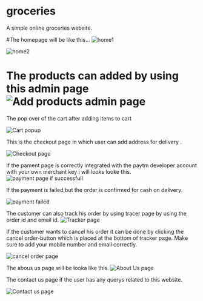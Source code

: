 # groceries
 A simple online groceries website.
 
 #The homepage will be like this...
![home1](https://user-images.githubusercontent.com/61114770/111400056-8a8f8f00-86ec-11eb-8c3b-493eabbdbf5d.jpg)





![home2](https://user-images.githubusercontent.com/61114770/111400126-adba3e80-86ec-11eb-9476-ca56886be886.jpg)



# The products can added by using this admin page![Add products admin page](https://user-images.githubusercontent.com/61114770/111400188-cfb3c100-86ec-11eb-9bce-2b799085dce3.jpg)

The pop over of the cart after adding items to cart 

![Cart popup](https://user-images.githubusercontent.com/61114770/111400342-24efd280-86ed-11eb-8b03-431e7b5d2623.jpg)

This is the checkout page in which user can add address for delivery .

![Checkout page](https://user-images.githubusercontent.com/61114770/111420423-377c0300-8711-11eb-9c15-1d2dd0764232.jpg)



If the pament page is correctly integrated with the paytm developer account with your own merchant key i will looks looke this.
![payment page if successfull](https://user-images.githubusercontent.com/61114770/111400587-9def2a00-86ed-11eb-8298-f877d5fc8959.jpg)


If the payment is failed,but the order is confirmed for cash on delivery.

![payment failed](https://user-images.githubusercontent.com/61114770/111400644-b95a3500-86ed-11eb-9273-7c9e1ce06fdf.jpg)


The customer can also track his order by using tracer page by using  the order id and email id.
![Tracker page](https://user-images.githubusercontent.com/61114770/111400708-e27ac580-86ed-11eb-9ff3-7f1033b20ec2.jpg)


If the customer wants to cancel his order it can be done by clicking the cancel order-button  which is placed at the bottom of tracker page.
Make sure to add your mobile number and email correctly.

![cancel order page](https://user-images.githubusercontent.com/61114770/111400817-1ce46280-86ee-11eb-9c4c-c6004087ca6f.jpg)

The abous us page will be looka like this.
![About Us page](https://user-images.githubusercontent.com/61114770/111400905-443b2f80-86ee-11eb-9cd4-9debe8a12c5a.jpg)

The contact us page if the user has any querys related to this website.

![Contact us page](https://user-images.githubusercontent.com/61114770/111400990-72207400-86ee-11eb-8f0c-aa0d394fe177.jpg)





